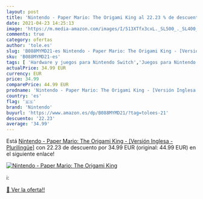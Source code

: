 ```yaml
---
layout: post
title: 'Nintendo - Paper Mario: The Origami King al 22.23 % de descuento'
date: 2021-04-23 14:25:13
image: 'https://m.media-amazon.com/images/I/513XTfx3cxL._SL500_._SL400_.jpg'
comments: true
category: ofertas
author: 'tole.es'
slug: 'B088MYMD21-es Nintendo - Paper Mario: The Origami King - [Versión...'
sku: 'B088MYMD21-es'
tags: [ 'Hardware y juegos para Nintendo Switch','Juegos para Nintendo Switch','Videojuegos','nintendo', ]
actualPrice: 34.99 EUR
currency: EUR
price: 34.99
comparePrice: 44.99 EUR
prodname: 'Nintendo - Paper Mario: The Origami King - [Versión Inglesa - Plurilingüe]'
country: 'es'
flag: '🇪🇸'
brand: 'Nintendo'
buyurl: 'https://www.amazon.es/dp/B088MYMD21/?tag=tolees-21'
descuento: '22.23'
average: '34.99'
---
```


Está [Nintendo - Paper Mario: The Origami King - [Versión Inglesa - Plurilingüe]](https://www.amazon.es/dp/B088MYMD21/?tag=tolees-21) con 22.23 de descuento por 34.99 EUR (original: 44.99 EUR) en el siguiente enlace!

[![Nintendo - Paper Mario: The Origami King](https://m.media-amazon.com/images/I/513XTfx3cxL._SL500_._SL400_.jpg)](https://www.amazon.es/dp/B088MYMD21/?tag=tolees-21)

ℹ️:


[🛒 Ver la oferta!!](https://www.amazon.es/dp/B088MYMD21/?tag=tolees-21)
